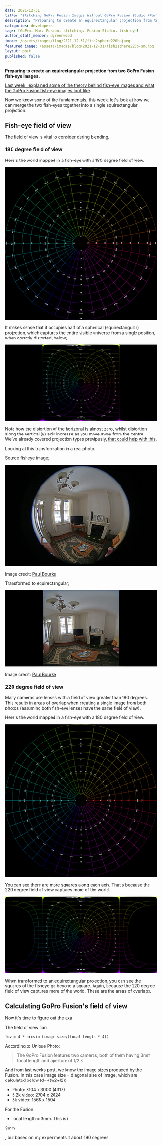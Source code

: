 ```yaml
---
date: 2021-12-31
title: "Stitching GoPro Fusion Images Without GoPro Fusion Studio (Part 3)"
description: "Preparing to create an equirectangular projection from two GoPro Fusion fish-eye images."
categories: developers
tags: [GoPro, Max, Fusion, stitching, Fusion Studio, fish-eye]
author_staff_member: dgreenwood
image: /assets/images/blog/2021-12-31/fish2sphere220b.jpeg
featured_image: /assets/images/blog/2021-12-31/fish2sphere220b-sm.jpg
layout: post
published: false
---
```


**Preparing to create an equirectangular projection from two GoPro Fusion fish-eye images.**

[Last week I explained some of the theory behind fish-eye images and what the GoPro Fusion fish-eye images look like](/blog/2021/gopro-fusion-fisheye-stitching-part-2).

Now we know some of the fundamentals, this week, let's look at how we can merge the two fish-eyes together into a single equirectangular projection.

## Fish-eye field of view

The field of view is vital to consider during blending.

### 180 degree field of view

Here's the world mapped in a fish-eye with a 180 degree field of view.

<img class="img-fluid" src="/assets/images/blog/2021-12-31/fish2sphere180.jpeg" alt="Fisheye 180 projection guides" title="Fisheye 180 projection guides" />

It makes sense that it occupies half of a spherical (equirectangular) projection, which captures the entire visible universe from a single position, when corrctly distorted, below;

<img class="img-fluid" src="/assets/images/blog/2021-12-31/fish2sphere180b.jpeg" alt="Fisheye 180 equirectangular projection guides" title="Fisheye 180 equirectangular projection guides" />

Note how the distortion of the horizonal is almost zero, whilst distortion along the vertical (y) axis increase as you move away from the centre. We've already covered projection types previpusly, [that could help with this](/blog/2021/projection-type-360-photography).

Looking at this transformation in a real photo.

Source fisheye image;

<img class="img-fluid" src="/assets/images/blog/2021-12-31/spherical0.jpeg" alt="Source 180 fish-eye" title="Source 180 fish-eye" />

Image credit: [Paul Bourke](http://paulbourke.net/dome/fish2/)

Transformed to equirectangular;

<img class="img-fluid" src="/assets/images/blog/2021-12-31/spherical1.jpeg" alt="180 equirectangular fish-eye conversion" title="180 equirectangular fish-eye conversion" />

Image credit: [Paul Bourke](http://paulbourke.net/dome/fish2/)

### 220 degree field of view

Many cameras use lenses with a field of view greater than 180 degrees. This results in areas of overlap when creating a single image from both photos (assuming both fish-eye lenses have the same field of view).

Here's the world mapped in a fish-eye with a 180 degree field of view.

<img class="img-fluid" src="/assets/images/blog/2021-12-31/fish2sphere220.jpeg" alt="Fisheye 220 projection guides" title="Fisheye 220 projection guides" />

You can see there are more squares along each axis. That's because the 220 degree field of view captures more of the world.

<img class="img-fluid" src="/assets/images/blog/2021-12-31/fish2sphere220b.jpeg" alt="Fisheye 220 equirectangular projection guides" title="Fisheye 220 equirectangular projection guides" />

When transformed to an equirectangular projection, you can see the squares of the fisheye go beyone a square. Again, because the 220 degree field of view captures more of the world. These are the areas of overlaps.

## Calculating GoPro Fusion's field of view

Now it's time to figure out the exa

The field of view can

```
fov = 4 * arcsin (image size/(focal length * 4))
```

According to [Unique Photo](https://www.uniquephoto.com/goprofusion):

> The GoPro Fusion features two cameras, both of them having 3mm focal length and aperture of f/2.8

And from last weeks post, we know the image sizes produced by the Fusion. In this case image size = diagonal size of image, which are calculated below (d=√(w2+l2)).

* Photo: 3104 x 3000 (4317)
* 5.2k video: 2704 x 2624
* 3k video: 1568 x 1504



For the Fusion:

* focal length = 3mm. This is i


3mm

, but based on my experiments it about 190 degrees
